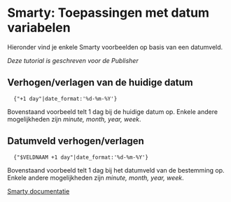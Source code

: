 # Smarty: Toepassingen met datum variabelen

Hieronder vind je enkele Smarty voorbeelden op basis van een datumveld.

*Deze tutorial is geschreven voor de Publisher*

## Verhogen/verlagen van de huidige datum
      {"+1 day"|date_format:'%d-%m-%Y'}

Bovenstaand voorbeeld telt 1 dag bij de huidige datum op. 
Enkele andere mogelijkheden zijn *minute, month, year, week*.

## Datumveld verhogen/verlagen
      {"$VELDNAAM +1 day"|date_format:'%d-%m-%Y'}

Bovenstaand voorbeeld telt 1 dag bij het datumveld van de bestemming op. 
Enkele andere mogelijkheden zijn *minute, month, year, week*.



[Smarty documentatie](https://www.smarty.net/docsv2/en/language.modifier.date.format.tpl)
